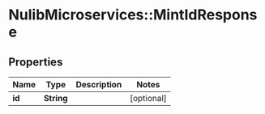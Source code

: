 # NulibMicroservices::MintIdResponse

## Properties
Name | Type | Description | Notes
------------ | ------------- | ------------- | -------------
**id** | **String** |  | [optional] 


